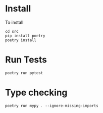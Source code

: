 # Install

To install
```
cd src
pip install poetry
poetry install
```

# Run Tests
```
poetry run pytest
```

# Type checking
```
poetry run mypy . --ignore-missing-imports
```